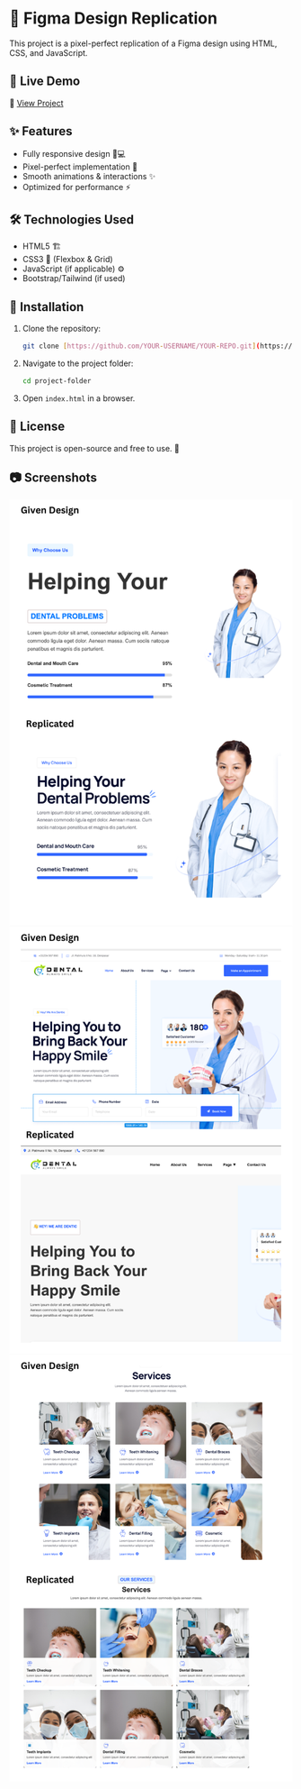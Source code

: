 # 🎨 Figma Design Replication

This project is a pixel-perfect replication of a Figma design using HTML, CSS, and JavaScript.

## 🚀 Live Demo
🔗 [View Project](https://www.figma.com/design/Xu32UBv5HhHSJdDJl8Eoqz/dentic?node-id=0-1&t=FiZR846ojEZEBsD1-1) 

## ✨ Features
- Fully responsive design 📱💻
- Pixel-perfect implementation 🎯
- Smooth animations & interactions ✨
- Optimized for performance ⚡

## 🛠 Technologies Used
- HTML5 🏗️
- CSS3 🎨 (Flexbox & Grid)
- JavaScript (if applicable) ⚙️
- Bootstrap/Tailwind (if used)

## 🔧 Installation
1. Clone the repository:
   ```sh
   git clone [https://github.com/YOUR-USERNAME/YOUR-REPO.git](https://github.com/Yogeshramu/dentic-website-replication.git)
   
   ```
2. Navigate to the project folder:
   ```sh
   cd project-folder
   ```
3. Open `index.html` in a browser.

## 📜 License
This project is open-source and free to use. 🚀

## 📷 Screenshots
![Project Preview 1](./images/screenshots/1.png)  
![Project Preview 2](./images/screenshots/2.png)  
![Project Preview 3](./images/screenshots/3.png)  

